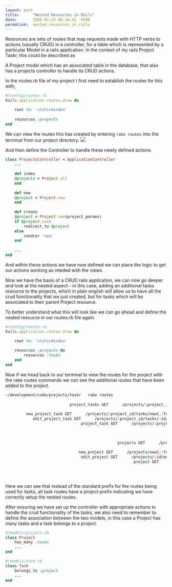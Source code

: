```yaml
---
layout: post
title:      "Nested Resources in Rails"
date:       2020-01-23 06:16:42 -0500
permalink:  nested_resources_in_rails
---
```



Resources are sets of routes that map requests made with HTTP verbs to actions (usually CRUD) in a controller, for a table which is represented by a particular Model in a rails application.  In the context of my rails Project Taskr, this could be described as 

A Project model which has an associated table in the database, that also has a projects controller to handle its CRUD actions.

In the routes.rb file of my project I first need to establish the routes for this with,

```ruby
#/config/routes.rb
Rails.application.routes.draw do

	root to: 'static#index'
	
	resources :projects
end
```

We can view the routes this has created by entering ```rake routes``` into the terminal from our project directory.
![](https://imgur.com/he7e7te)


And then define the Controller to handle these newly defined actions. 

```ruby
class ProjectsController < ApplicationController
	...
	
	def index
	@projects = Project.all
	end
	
	def new
	@project = Project.new
	end
	
	def create
	@project = Project.new(project_params)
	if @project.save
		redirect_to @project
	else
		rendrer 'new'
	end
	
	...
end
```

And within these actions we have now defined we can place the logic to get our actions working as inteded with the views.

Now we have the basis of a CRUD rails application, we can now go deeper and look at the nested aspect - in this case, adding an additional tasks resource to the projects, which in plain english will allow us to have all the crud functionality that we just created, but for tasks which will be associated to their parent Project resource. 

To better understand what this will look like we can go ahead and define the nested resource in our routes.rb file again. 

```ruby
#/config/routes.rb
Rails.application.routes.draw do

	root to: 'static#index'
	
	resources :projects do
		resources :tasks
	end
end
```

Now if we head back to our terminal to view the routes for the porject with the rake routes commands we can see the additional routes that have been added to the project. 

```bash
~/development/code/projects/taskr   rake routes
	
							project_tasks GET      /projects/:project_id/tasks(.:format)                                        tasks#index
																				POST     /projects/:project_id/tasks(.:format)                                         tasks#create
		 new_project_task GET      /projects/:project_id/tasks/new(.:format)                                tasks#new
			edit_project_task GET      /projects/:project_id/tasks/:id/edit(.:format)                          tasks#edit
								 project_task GET      /projects/:project_id/tasks/:id(.:format)                                  tasks#show
																				PATCH    /projects/:project_id/tasks/:id(.:format)                                  tasks#update
																						PUT     /projects/:project_id/tasks/:id(.:format)                                   tasks#update
																			DELETE   /projects/:project_id/tasks/:id(.:format)                                   tasks#destroy
												 projects GET      /projects(.:format)                                                                            projects#index
																				POST     /projects(.:format)                                                                             projects#create
								new_project GET      /projects/new(.:format)                                                                   projects#new
								 edit_project GET      /projects/:id/edit(.:format)                                                             projects#edit
														project GET     /projects/:id(.:format)                                                                      projects#show
																			PATCH    /projects/:id(.:format)                                                                       projects#update
																					PUT      /projects/:id(.:format)                                                                       projects#update
																		DELETE   /projects/:id(.:format)                                                                       projects#destroy
``` 

Here we can see that instead of the standard prefix for the routes being used for tasks, all task routes have a project prefix indicating we have correctly setup the nested routes.

After ensuring we have set up the controller with appropriate actions to handle the crud functionality of the tasks, we also need to remember to define the association between the two models, in this case a Project has many tasks and a task belongs to a project. 


```ruby
#/models/project.rb
class Project
	has_many :tasks
	...
end

#/models/task.rb
class Task
	belongs_to :project
	...
end
```


